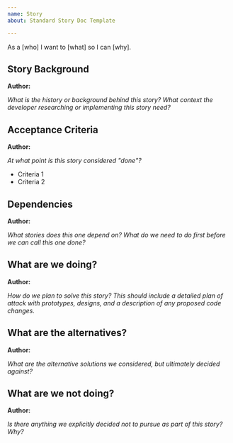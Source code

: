 ```yaml
---
name: Story
about: Standard Story Doc Template

---
```


As a [who] I want to [what] so I can [why].

## Story Background
**Author:**

*What is the history or background behind this story?  What context the developer researching or implementing this story need?*

## Acceptance Criteria
**Author:**

*At what point is this story considered "done"?*

- Criteria 1
- Criteria 2

## Dependencies
**Author:**

*What stories does this one depend on?  What do we need to do first before we can call this one done?*

## What are we doing?
**Author:**

*How do we plan to solve this story? This should include a detailed plan of attack with prototypes, designs, and a description of any proposed code changes.*

## What are the alternatives?
**Author:**

*What are the alternative solutions we considered, but ultimately decided against?*

## What are we not doing?
**Author:**

*Is there anything we explicitly decided not to pursue as part of this story?  Why?*
